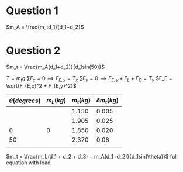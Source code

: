 # Question 1

$m_A = \frac{m_td_1}{d_1+d_2}$

# Question 2

$m_t = \frac{m_A(d_1+d_2)}{d_1sin(50)}$

$T = m_tg$
$\sum F_{x} = 0 \implies F_{E,x} = T_x$
$\sum F_{y} = 0 \implies F_{E,y} + F_L + F_G = T_y$
$F_E = \sqrt{F_{E,x}^2 + F_{E,y}^2}$



| $\theta(degrees)$ | $m_L(kg)$ | $m_t(kg)$ | $\delta m_t(kg)$ |
| ----------------- | --------- | --------- | ---------------- |
|                   |           | 1.150     | 0.005            |
|                   |           | 1.905     | 0.025            |
| 0                 | 0         | 1.850     | 0.020            |
| 50                |           | 2.370     | 0.08             |
|                   |           |           |                  |





$m_t = \frac{m_L(d_1 + d_2 + d_3) + m_A(d_1+d_2)}{d_1sin(\theta)}$
full equation with load